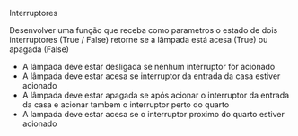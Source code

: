 Interruptores

Desenvolver uma função que receba como parametros o estado de dois interruptores (True / False) retorne se a lâmpada está acesa (True) ou apagada (False)

* A lâmpada deve estar desligada se nenhum interruptor for acionado
* A lâmpada deve estar acesa se interruptor da entrada da casa estiver acionado
* A lâmpada deve estar apagada se após acionar o interruptor da entrada da casa e acionar tambem o interruptor perto do quarto
* A lampada deve estar acesa se o interruptor proximo do quarto estiver acionado
